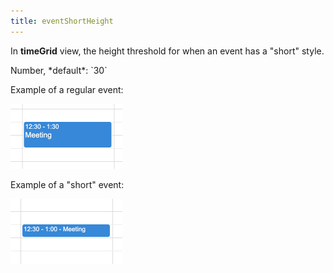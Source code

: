 ```yaml
---
title: eventShortHeight
---
```


In **timeGrid** view, the height threshold for when an event has a "short" style.

<div class='spec' markdown='1'>
Number, *default*: `30`
</div>

Example of a regular event:

<img
  src='timegrid-event-notshort.png'
  alt='Screenshot of event with regular height'
  class='bordered-image'
  width='179'
  height='104'>

Example of a "short" event:

<img
  src='timegrid-event-short.png'
  alt='Screenshot of event with short height'
  class='bordered-image'
  width='179'
  height='104'>
